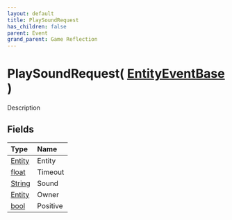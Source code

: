 ```yaml
---
layout: default
title: PlaySoundRequest
has_children: false
parent: Event
grand_parent: Game Reflection
---
```

# PlaySoundRequest( [ EntityEventBase ](/riftbreaker-wiki/docs/game-reflection/events/entity_event_base/) )
Description 

## Fields

| Type | Name |
|:----------|:--------------|
| [Entity](/riftbreaker-wiki/docs/game-reflection/classes/entity/) | Entity |
| [float](/riftbreaker-wiki/docs/game-reflection/components/float/) | Timeout |
| [String](/riftbreaker-wiki/docs/game-reflection/components/string/) | Sound |
| [Entity](/riftbreaker-wiki/docs/game-reflection/classes/entity/) | Owner |
| [bool](/riftbreaker-wiki/docs/game-reflection/components/bool/) | Positive |

